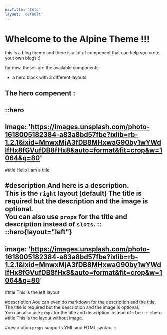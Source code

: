 ```yaml
---
navTitle: 'Into'
layout: 'default'
---
```


# Whelcome to the Alpine Theme !!!

this is a blog theme and there is a lot of compenent that can help you crete yout own blogs :)

for now, theses are the available components:
 - a hero block with 3 different layouts

## The hero compenent :
::hero
---
image: 'https://images.unsplash.com/photo-1618005182384-a83a8bd57fbe?ixlib=rb-1.2.1&ixid=MnwxMjA3fDB8MHxwaG90by1wYWdlfHx8fGVufDB8fHx8&auto=format&fit=crop&w=1064&q=80'
---
#title
Hello I am a title

#description
And here is a description.  
This is the `right` layout (default)
The title is required but the description and the image is optional.  
You can also use `props` for the title and description instead of `slots`.
::
::hero{layout="left"}
---
image: 'https://images.unsplash.com/photo-1618005182384-a83a8bd57fbe?ixlib=rb-1.2.1&ixid=MnwxMjA3fDB8MHxwaG90by1wYWdlfHx8fGVufDB8fHx8&auto=format&fit=crop&w=1064&q=80'
---
#title
This is the left layout

#description
Aou can even do markdown for the description and the title.  
The title is required but the description and the image is optional.  
You can also use `props` for the title and description instead of `slots`.
::
::hero
#title
This is the layout without image.

#description
`props` supports YML and HTML syntax.
::